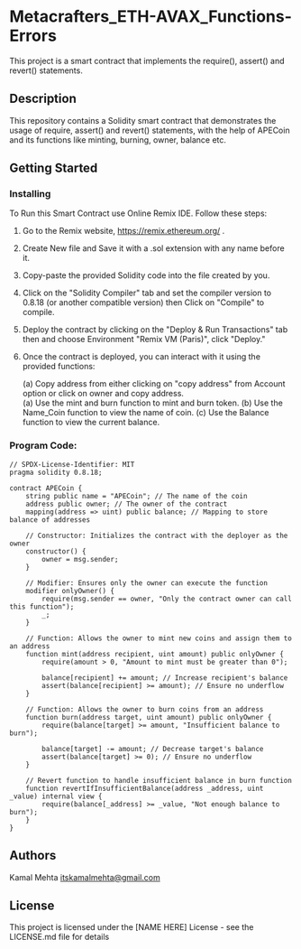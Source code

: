 # Metacrafters_ETH-AVAX_Functions-Errors

This project is a smart contract that implements the require(), assert() and revert() statements.

## Description

This repository contains a Solidity smart contract that demonstrates the usage of require, assert() and revert() statements, with the help of APECoin and its functions like minting, burning, owner, balance etc.

## Getting Started

### Installing

To Run this Smart Contract use Online Remix IDE.
Follow these steps:

1. Go to the Remix website, https://remix.ethereum.org/ .

2. Create New file and Save it with a .sol extension with any name before it.

3. Copy-paste the provided Solidity code into the file created by you.

4. Click on the "Solidity Compiler" tab and set the compiler version to 0.8.18 (or another compatible version) then Click on "Compile" to compile.

5. Deploy the contract by clicking on the "Deploy & Run Transactions" tab then and choose Environment "Remix VM (Paris)", click "Deploy."

6. Once the contract is deployed, you can interact with it using the provided functions:
    
   (a) Copy address from either clicking on "copy address" from Account option or click on owner and copy address.  
   (a) Use the mint and burn function to mint and burn token.
   (b) Use the Name_Coin function to view the name of coin.
   (c) Use the Balance function to view the current balance.

### Program Code:

```
// SPDX-License-Identifier: MIT
pragma solidity 0.8.18;

contract APECoin {
    string public name = "APECoin"; // The name of the coin
    address public owner; // The owner of the contract
    mapping(address => uint) public balance; // Mapping to store balance of addresses

    // Constructor: Initializes the contract with the deployer as the owner
    constructor() {
        owner = msg.sender;
    }

    // Modifier: Ensures only the owner can execute the function
    modifier onlyOwner() {
        require(msg.sender == owner, "Only the contract owner can call this function");
        _;
    }

    // Function: Allows the owner to mint new coins and assign them to an address
    function mint(address recipient, uint amount) public onlyOwner {
        require(amount > 0, "Amount to mint must be greater than 0");

        balance[recipient] += amount; // Increase recipient's balance
        assert(balance[recipient] >= amount); // Ensure no underflow
    }

    // Function: Allows the owner to burn coins from an address
    function burn(address target, uint amount) public onlyOwner {
        require(balance[target] >= amount, "Insufficient balance to burn");

        balance[target] -= amount; // Decrease target's balance
        assert(balance[target] >= 0); // Ensure no underflow
    }

    // Revert function to handle insufficient balance in burn function
    function revertIfInsufficientBalance(address _address, uint _value) internal view {
        require(balance[_address] >= _value, "Not enough balance to burn");
    }
}

```


## Authors

Kamal Mehta
itskamalmehta@gmail.com


## License

This project is licensed under the [NAME HERE] License - see the LICENSE.md file for details
